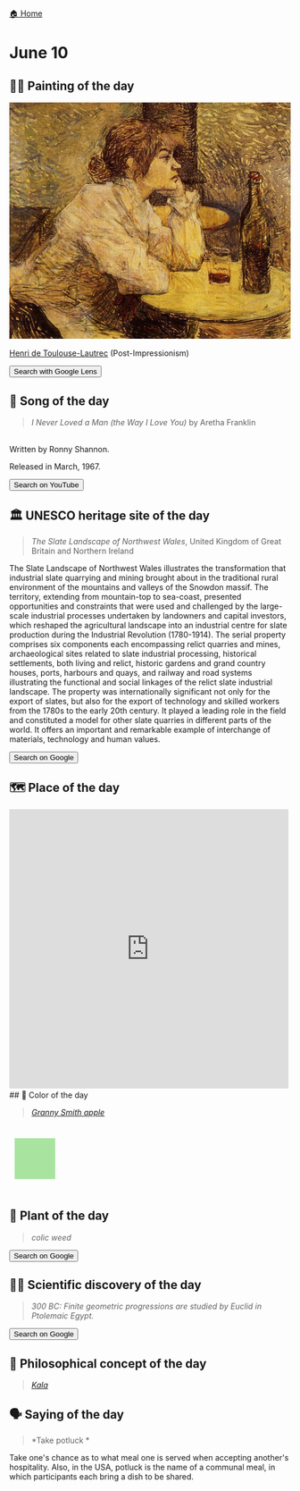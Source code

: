 
[🏠 Home](../../index.md)

# June 10

## 🧑‍🎨 Painting of the day

<img width="600" src="../img/Henri_de_Toulouse-Lautrec_4.jpg">

[Henri de Toulouse-Lautrec](https://en.wikipedia.org/wiki/Henri_de_Toulouse-Lautrec) (Post-Impressionism)

<button class="btn btn-success"
onclick=" window.open('https://lens.google.com/uploadbyurl?url=https://iretes.github.io/one-a-day/data/img/Henri_de_Toulouse-Lautrec_4.jpg','_blank')">
Search with Google Lens
</button>

## 🎼 Song of the day

> *I Never Loved a Man (the Way I Love You)*
by Aretha Franklin

<br />Written by Ronny Shannon.

Released in March, 1967.

<button class="btn btn-success"
onclick=" window.open('http://www.youtube.com/search?q=I Never Loved a Man (the Way I Love You) by Aretha Franklin','_blank')">
Search on YouTube
</button>

## 🏛️ UNESCO heritage site of the day

> *The Slate Landscape of Northwest Wales*, United Kingdom of Great Britain and Northern Ireland

<p>The Slate Landscape of Northwest Wales illustrates the transformation that industrial slate quarrying and mining brought about in the traditional rural environment of the mountains and valleys of the Snowdon massif. The territory, extending from mountain-top to sea-coast, presented opportunities and constraints that were used and challenged by the large-scale industrial processes undertaken by landowners and capital investors, which reshaped the agricultural landscape into an industrial centre for slate production during the Industrial Revolution (1780-1914). The serial property comprises six components each encompassing relict quarries and mines, archaeological sites related to slate industrial processing, historical settlements, both living and relict, historic gardens and grand country houses, ports, harbours and quays, and railway and road systems illustrating the functional and social linkages of the relict slate industrial landscape. The property was internationally significant not only for the export of slates, but also for the export of technology and skilled workers from the 1780s to the early 20th century. It played a leading role in the field and constituted a model for other slate quarries in different parts of the world. It offers an important and remarkable example of interchange of materials, technology and human values. </p>

<button class="btn btn-success"
onclick=" window.open('http://www.google.com/search?q=The Slate Landscape of Northwest Wales','_blank')">
Search on Google
</button>

## 🗺️ Place of the day

<iframe
src="https://www.mapcrunch.com"
name="mapcrunch"
width="500"
height="500"
allowTransparency="true"
scrolling="no"
frameborder="0"
>
</iframe>
## 🎨 Color of the day

> *[Granny Smith apple](https://en.wikipedia.org/wiki/List_of_Crayola_crayon_colors)*

<div style="color:#A8E4A0; font-size: 100px;">&#9632;</div>

## 🌿 Plant of the day

> *colic weed*

<button class="btn btn-success"
onclick=" window.open('http://www.google.com/search?q=colic weed','_blank')">
Search on Google
</button>

## 🧑‍🔬 Scientific discovery of the day

> *300 BC: Finite geometric progressions are studied by Euclid in Ptolemaic Egypt.*

<button class="btn btn-success"
onclick=" window.open('http://www.google.com/search?q=300 BC: Finite geometric progressions are studied by Euclid in Ptolemaic Egypt.','_blank')"> 
Search on Google
</button>

## 💭 Philosophical concept of the day

> *[Kala](https://en.wikipedia.org/wiki/K%C4%81la_(time))*

## 🗣️ Saying of the day

> *Take potluck *

Take one's chance as to what meal one is served when accepting another's hospitality. Also, in the USA, potluck is the name of a communal meal, in which participants each bring a dish to be shared. 
